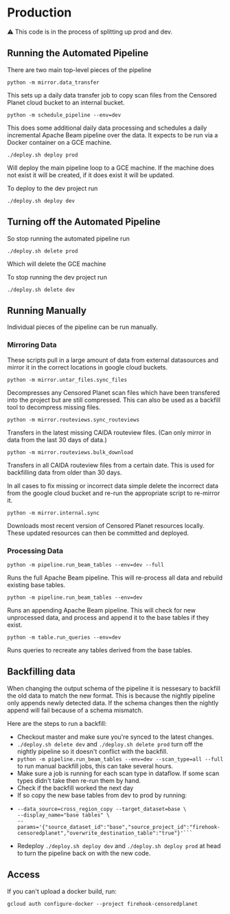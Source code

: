 # Production

:warning: This code is in the process of splitting up prod and dev.

## Running the Automated Pipeline

There are two main top-level pieces of the pipeline

 `python -m mirror.data_transfer`

This sets up a daily data transfer job to copy scan files from the Censored
Planet cloud bucket to an internal bucket.

 `python -m schedule_pipeline --env=dev`

This does some additional daily data processing and schedules a daily
incremental Apache Beam pipeline over the data. It expects to be run via a
Docker container on a GCE machine.

 `./deploy.sh deploy prod`

Will deploy the main pipeline loop to a GCE machine. If the machine does not
exist it will be created, if it does exist it will be updated.

To deploy to the dev project run

 `./deploy.sh deploy dev`

## Turning off the Automated Pipeline

So stop running the automated pipeline run

 `./deploy.sh delete prod`

Which will delete the GCE machine

To stop running the dev project run

 `./deploy.sh delete dev`

## Running Manually

Individual pieces of the pipeline can be run manually.

### Mirroring Data

These scripts pull in a large amount of data from external datasources and
mirror it in the correct locations in google cloud buckets.

 `python -m mirror.untar_files.sync_files`

Decompresses any Censored Planet scan files which have been transfered into the
project but are still compressed. This can also be used as a backfill tool to
decompress missing files.

 `python -m mirror.routeviews.sync_routeviews`

Transfers in the latest missing CAIDA routeview files. (Can only mirror in data
from the last 30 days of data.)

 `python -m mirror.routeviews.bulk_download`

Transfers in all CAIDA routeview files from a certain date. This is used for
backfilling data from older than 30 days.

In all cases to fix missing or incorrect data simple delete the incorrect data
from the google cloud bucket and re-run the appropriate script to re-mirror it.

 `python -m mirror.internal.sync`

Downloads most recent version of Censored Planet resources locally. These
updated resources can then be committed and deployed.

### Processing Data

 `python -m pipeline.run_beam_tables --env=dev --full`

Runs the full Apache Beam pipeline. This will re-process all data and rebuild
existing base tables.

 `python -m pipeline.run_beam_tables --env=dev`

Runs an appending Apache Beam pipeline. This will check for new unprocessed
data, and process and append it to the base tables if they exist.

 `python -m table.run_queries --env=dev`

Runs queries to recreate any tables derived from the base tables.

## Backfilling data

When changing the output schema of the pipeline it is nessesary to backfill the
old data to match the new format. This is because the nightly pipeline only
appends newly detected data. If the schema changes then the nightly append will
fail because of a schema mismatch.

Here are the steps to run a backfill:

*    Checkout master and make sure you're synced to the latest changes.
*    `./deploy.sh delete dev` and `./deploy.sh delete prod` turn off the nightly
     pipeline so it doesn't conflict with the backfill.
*    `python -m pipeline.run_beam_tables --env=dev --scan_type=all --full` to
     run manual backfill jobs, this can take several hours.
*    Make sure a job is running for each scan type in dataflow. If some scan
     types didn't take then re-run them by hand.
*    Check if the backfill worked the next day
*    If so copy the new base tables from dev to prod by running:
*    ```bq mk --transfer_config --project_id=669508427087 \
     --data_source=cross_region_copy --target_dataset=base \
     --display_name="base tables" \
     --params='{"source_dataset_id":"base","source_project_id":"firehook-censoredplanet","overwrite_destination_table":"true"}'```
*    Redeploy `./deploy.sh deploy dev` and `./deploy.sh deploy prod` at head
     to turn the pipeline back on with the new code.

## Access

If you can't upload a docker build, run:

`gcloud auth configure-docker --project firehook-censoredplanet`
